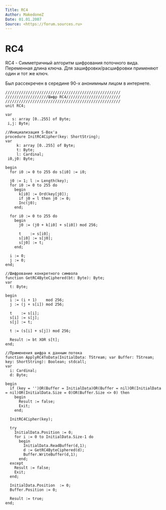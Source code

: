 ```yaml
---
Title: RC4
Author: MakedoneZ
Date: 01.01.2007
Source: <https://forum.sources.ru>
---
```



RC4
===

RC4 - Симметричный алгоритм шифрования поточного вида.
Переменная длина ключа.
Для зашифровки/расшифровки применяют один и тот же ключ.

Был рассекречен в середине 90-х анонимным лицом в интернете.

    ///////////////////////////////////////////////////
    ///////////////////Шифр RC4////////////////////////
    ///////////////////////////////////////////////////
    unit RC4;
     
    var
       s: array [0..255] of Byte;
     i,j: Byte;
     
    //Инициализация S-Box'а
    procedure InitRC4Cipher(key: ShortString);
    var
         k: array [0..255] of Byte;
         t: Byte;
         l: Cardinal;
     i0,j0: Byte;
     
    begin
      for i0 := 0 to 255 do s[i0] := i0;
     
      j0 := 1; l := Length(key);
      for i0 := 0 to 255 do
        begin
          k[i0] := Ord(key[j0]);
          if j0 = l then j0 := 0;
          Inc(j0);
        end;
     
      for i0 := 0 to 255 do
        begin
          j0 := (j0 + k[i0] + s[i0]) mod 256;
     
          t    := s[i0];
          s[i0] := s[j0];
          s[j0] := t;
        end;
     
      i := 0;
      j := 0;
    end;
     
    //Шифрование конкретного символа 
    function GetRC4ByteCiphered(bt: Byte): Byte;
    var
      t: Byte;
     
    begin
      i := (i + 1)    mod 256;
      j := (j + s[i]) mod 256;
     
      t    := s[i];
      s[i] := s[j];
      s[j] := t;
     
      t := (s[i] + s[j]) mod 256;
     
      Result := bt XOR s[t];
    end;
     
    //Применения шифра к данным потока
    function ApplyRC4ToData(InitialData: TStream; var Buffer: TStream; key: ShortString): Boolean; stdcall;
    var
      i: Cardinal;
      d: Byte;
     
    begin
      if (key = '')OR(Buffer = InitialData)OR(Buffer = nil)OR(InitialData = nil)OR(InitialData.Size = 0)OR(Buffer.Size <> 0) then
        begin
          Result := false;
          Exit;
        end;
     
      InitRC4Cipher(key);
     
      try
        InitialData.Position := 0;
        for i := 0 to InitialData.Size-1 do
          begin
            InitialData.ReadBuffer(d,1);
            d := GetRC4ByteCiphered(d);
            Buffer.WriteBuffer(d,1);
          end;
      except
        Result := false;
        Exit;
      end;
     
      InitialData.Position  := 0;
      Buffer.Position := 0;
     
      Result := true;
    end;


